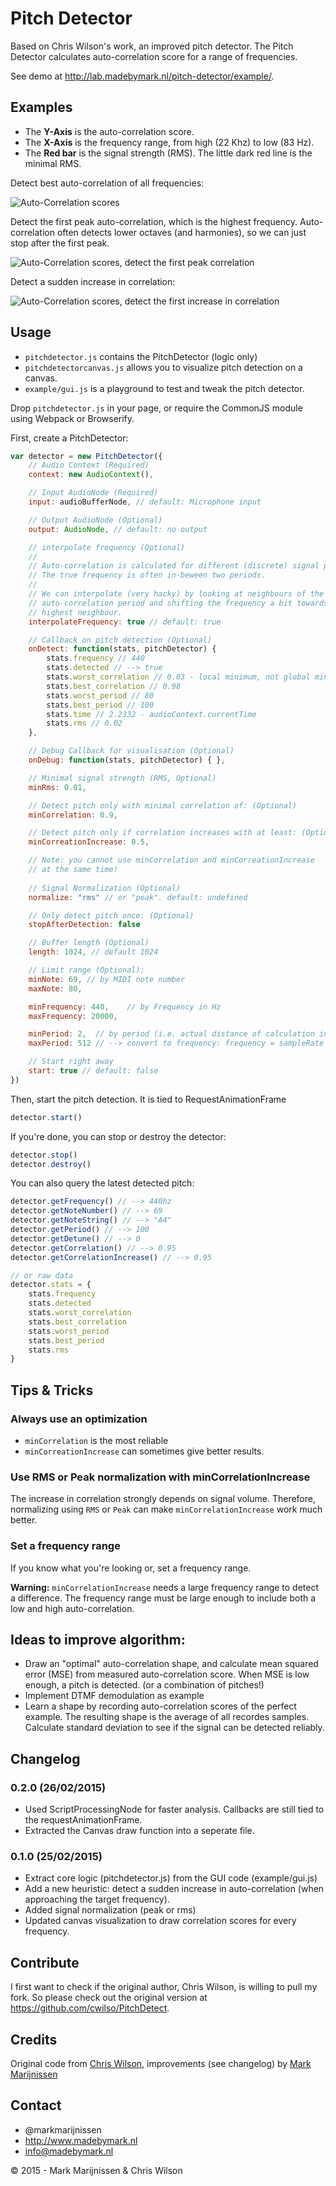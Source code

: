 # Pitch Detector

Based on Chris Wilson's work, an improved pitch detector. The Pitch Detector calculates auto-correlation score for a range of frequencies.

See demo at http://lab.madebymark.nl/pitch-detector/example/.

## Examples

* The **Y-Axis** is the auto-correlation score. 
* The **X-Axis** is the frequency range, from high (22 
Khz) to low (83 Hz).
* The **Red bar** is the signal strength (RMS). The little dark red line is the minimal RMS.

Detect best auto-correlation of all frequencies:

![Auto-Correlation scores](example/example1.png)

Detect the first peak auto-correlation, which is the highest frequency. Auto-correlation often detects lower octaves (and harmonies), so we can just stop after the first peak. 

![Auto-Correlation scores, detect the first peak correlation](example/example2.png)

Detect a sudden increase in correlation: 

![Auto-Correlation scores, detect the first increase in correlation](example/example3.png)

## Usage

* `pitchdetector.js` contains the PitchDetector (logic only)
* `pitchdetectorcanvas.js` allows you to visualize pitch detection on a canvas.
* `example/gui.js` is a playground to test and tweak the pitch detector.

Drop `pitchdetector.js` in your page, or require the CommonJS module using Webpack or Browserify.

First, create a PitchDetector:
```javascript
var detector = new PitchDetector({
	// Audio Context (Required)
	context: new AudioContext(),

	// Input AudioNode (Required)
	input: audioBufferNode, // default: Microphone input

	// Output AudioNode (Optional)
	output: AudioNode, // default: no output

	// interpolate frequency (Optional)
	//
	// Auto-correlation is calculated for different (discrete) signal periods
	// The true frequency is often in-beween two periods.
	//
	// We can interpolate (very hacky) by looking at neighbours of the best 
	// auto-correlation period and shifting the frequency a bit towards the
	// highest neighbour.
	interpolateFrequency: true // default: true

	// Callback on pitch detection (Optional)
	onDetect: function(stats, pitchDetector) { 
		stats.frequency // 440
		stats.detected // --> true
		stats.worst_correlation // 0.03 - local minimum, not global minimum!
		stats.best_correlation // 0.98
		stats.worst_period // 80
		stats.best_period // 100
		stats.time // 2.2332 - audioContext.currentTime
		stats.rms // 0.02 
	},

	// Debug Callback for visualisation (Optional)
	onDebug: function(stats, pitchDetector) { },

	// Minimal signal strength (RMS, Optional)
	minRms: 0.01,

	// Detect pitch only with minimal correlation of: (Optional)
	minCorrelation: 0.9,

	// Detect pitch only if correlation increases with at least: (Optional)
	minCorreationIncrease: 0.5,

	// Note: you cannot use minCorrelation and minCorreationIncrease
	// at the same time!
 
	// Signal Normalization (Optional)
	normalize: "rms" // or "peak". default: undefined

	// Only detect pitch once: (Optional)
	stopAfterDetection: false

	// Buffer length (Optional)
	length: 1024, // default 1024

	// Limit range (Optional):
	minNote: 69, // by MIDI note number
	maxNote: 80, 

	minFrequency: 440,    // by Frequency in Hz
	maxFrequency: 20000,

	minPeriod: 2,  // by period (i.e. actual distance of calculation in audio buffer)
	maxPeriod: 512 // --> convert to frequency: frequency = sampleRate / period

	// Start right away
	start: true // default: false
})
```

Then, start the pitch detection. It is tied to RequestAnimationFrame
```javascript
detector.start()
```

If you're done, you can stop or destroy the detector:
```javascript
detector.stop()
detector.destroy()
```

You can also query the latest detected pitch:
```javascript
detector.getFrequency() // --> 440hz
detector.getNoteNumber() // --> 69
detector.getNoteString() // --> "A4"
detector.getPeriod() // --> 100
detector.getDetune() // --> 0
detector.getCorrelation() // --> 0.95
detector.getCorrelationIncrease() // --> 0.95

// or raw data
detector.stats = {
	stats.frequency
	stats.detected
	stats.worst_correlation
	stats.best_correlation 
	stats.worst_period
	stats.best_period
	stats.rms
}
```

## Tips & Tricks

### Always use an optimization

* `minCorrelation` is the most reliable
* `minCorreationIncrease` can sometimes give better results.

### Use RMS or Peak normalization with minCorrelationIncrease

The increase in correlation strongly depends on signal volume. Therefore, normalizing using `RMS` or `Peak` can make `minCorrelationIncrease` work much better.

### Set a frequency range

If you know what you're looking or, set a frequency range. 

**Warning:** `minCorrelationIncrease` needs a large frequency range to detect a difference. The frequency range must be large enough to include both a low and high auto-correlation.

## Ideas to improve algorithm:

* Draw an "optimal" auto-correlation shape, and calculate mean squared error (MSE) from measured auto-correlation score. When MSE is low enough, a pitch is detected. (or a combination of pitches!)
* Implement DTMF demodulation as example
* Learn a shape by recording auto-correlation scores of the perfect example. The resulting shape is the average of all recordes samples. Calculate standard deviation to see if the signal can be detected reliably.

## Changelog

### 0.2.0 (26/02/2015)

* Used ScriptProcessingNode for faster analysis. Callbacks are still tied to the requestAnimationFrame.
* Extracted the Canvas draw function into a seperate file.

### 0.1.0 (25/02/2015)

* Extract core logic (pitchdetector.js) from the GUI code (example/gui.js)
* Add a new heuristic: detect a sudden increase in auto-correlation (when approaching the target frequency).
* Added signal normalization (peak or rms)
* Updated canvas visualization to draw correlation scores for every frequency.

## Contribute

I first want to check if the original author, Chris Wilson, is willing to pull my fork. So please check out the original version at https://github.com/cwilso/PitchDetect.

## Credits

Original code from [Chris Wilson](https://github.com/cwilso), improvements (see changelog) by [Mark Marijnissen](https://github.com/markmarijnissen)

## Contact
-   @markmarijnissen
-   http://www.madebymark.nl
-   info@madebymark.nl

© 2015 - Mark Marijnissen & Chris Wilson
